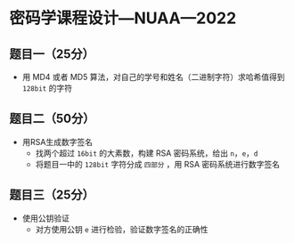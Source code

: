 # 密码学课程设计—NUAA—2022

## 题目一（25分）

-   用 MD4 或者 MD5 算法，对自己的学号和姓名（二进制字符）求哈希值得到 `128bit` 的字符

## 题目二（50分）

-   用RSA生成数字签名
    -   找两个超过 `16bit` 的大素数，构建 RSA 密码系统，给出 `n`，`e`，`d`
    -   将题目一中的 `128bit` 字符分成 `四部分` ，用 RSA 密码系统进行数字签名

## 题目三（25分）

-   使用公钥验证
    -   对方使用公钥 `e` 进行检验，验证数字签名的正确性
